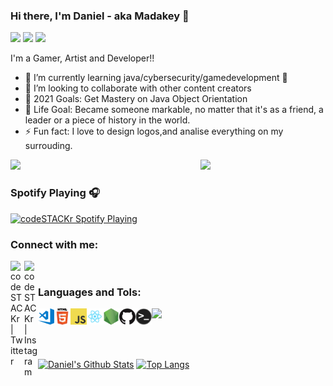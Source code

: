 ### Hi there, I'm Daniel - aka Madakey 👋

<img src="https://i.imgur.com/FDnUG1j.png">

<img src="https://i.pinimg.com/originals/91/95/f4/9195f4dd1b69f90038f627c8af422429.gif" width="1280">

<img src="https://i.imgur.com/8OcUnjJ.png">

I'm a Gamer, Artist and Developer!!

- 🌱 I’m currently learning java/cybersecurity/gamedevelopment 🤣
- 👯 I’m looking to collaborate with other content creators
- 🥅 2021 Goals: Get Mastery on Java Object Orientation
- 🌱 Life Goal: Became someone markable, no matter that it's as a friend, a leader or a piece of history in the world.
- ⚡ Fun fact: I love to design logos,and analise everything on my surrouding.

<img src="https://i.pinimg.com/originals/a7/a8/d0/a7a8d06c754cfbbbc37e64cb118c513c.gif" width="200" align="right">

<img src="https://i.imgur.com/NdJ5BPW.png">

### Spotify Playing 🎧

[<img src="https://now-playing-codestackr.vercel.app/api/spotify-playing" alt="codeSTACKr Spotify Playing" width="350" />](https://open.spotify.com/artist/6XyY86QOPPrYVGvF9ch6wz)

### Connect with me:

[<img align="left" alt="codeSTACKr | Twitter" width="22px" src="https://cdn.jsdelivr.net/npm/simple-icons@v3/icons/twitter.svg" />][twitter]
[<img align="left" alt="codeSTACKr | Instagram" width="22px" src="https://cdn.jsdelivr.net/npm/simple-icons@v3/icons/instagram.svg" />][instagram]




<br />

### Languages and Tols:

[<img align="left" alt="Visual Studio Code" width="26px" src="https://raw.githubusercontent.com/github/explore/80688e429a7d4ef2fca1e82350fe8e3517d3494d/topics/visual-studio-code/visual-studio-code.png" />][webdevplaylist]
[<img align="left" alt="HTML5" width="26px" src="https://raw.githubusercontent.com/github/explore/80688e429a7d4ef2fca1e82350fe8e3517d3494d/topics/html/html.png" />][webdevplaylist]
[<img align="left" alt="JavaScript" width="26px" src="https://raw.githubusercontent.com/github/explore/80688e429a7d4ef2fca1e82350fe8e3517d3494d/topics/javascript/javascript.png" />][jsplaylist]
[<img align="left" alt="React" width="26px" src="https://raw.githubusercontent.com/github/explore/80688e429a7d4ef2fca1e82350fe8e3517d3494d/topics/react/react.png" />][reactplaylist]
[<img align="left" alt="Node.js" width="26px" src="https://raw.githubusercontent.com/github/explore/80688e429a7d4ef2fca1e82350fe8e3517d3494d/topics/nodejs/nodejs.png" />][webdevplaylist]
[<img align="left" alt="GitHub" width="26px" src="https://raw.githubusercontent.com/github/explore/78df643247d429f6cc873026c0622819ad797942/topics/github/github.png" />][webdevplaylist]
[<img align="left" alt="Terminal" width="26px" src="https://raw.githubusercontent.com/github/explore/80688e429a7d4ef2fca1e82350fe8e3517d3494d/topics/terminal/terminal.png" />][webdevplaylist]

<a href="https://hits.seeyoufarm.com"><img src="https://hits.seeyoufarm.com/api/count/incr/badge.svg?url=https%3A%2F%2Fgithub.com%2Fgjbae1212%2Fhit-counter&count_bg=%2379C83D&title_bg=%23555555&icon=&icon_color=%23E7E7E7&title=views&edge_flat=false"/></a>

<br />
<br />

[![Daniel's Github Stats](https://github-readme-stats.vercel.app/api?username=lozanodev&show_icons=true&theme=tokyonight)](https://github.com/anuraghazra/github-readme-stats)
[![Top Langs](https://github-readme-stats.vercel.app/api/top-langs/?username=lozanodev&show_icons=true&theme=tokyonight)](https://github.com/anuraghazra/github-readme-stats)
<br />
<br />



[website]: https://codeSTACKr.com
[course]: http://vsCodeHero.com
[twitter]: https://twitter.com/madakey_
[youtube]: https://youtube.com/codeSTACKr
[instagram]: https://instagram.com/madakey
[linkedin]: https://linkedin.com/in/codeSTACKr
[webdevplaylist]: https://www.youtube.com/playlist?list=PLkwxH9e_vrAJ0WbEsFA9W3I1W-g_BTsbt
[jsplaylist]: https://www.youtube.com/playlist?list=PLkwxH9e_vrALRJKu7wfXby3MKeflhTu6B
[cssplaylist]: https://www.youtube.com/playlist?list=PLkwxH9e_vrALSdvZuEh6gqQdmDoDIoqz4
[reactplaylist]: https://www.youtube.com/playlist?list=PLkwxH9e_vrAK4TdffpxKY3QGyHCpxFcQ0
